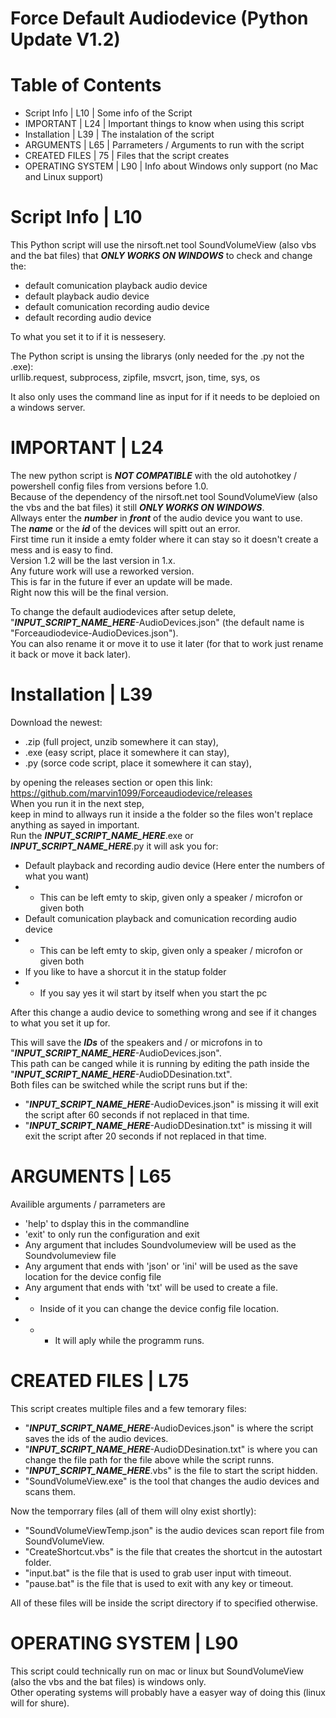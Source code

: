 # Force Default Audiodevice (Python Update V1.2) 
# Table of Contents
- Script Info | L10 | Some info of the Script
- IMPORTANT | L24 | Important things to know when using this script
- Installation | L39 | The instalation of the script
- ARGUMENTS | L65 | Parrameters / Arguments to run with the script
- CREATED FILES | 75 | Files that the script creates
- OPERATING SYSTEM | L90 | Info about Windows only support (no Mac and Linux support)

# Script Info | L10
This Python script will use the nirsoft.net tool SoundVolumeView (also vbs and the bat files) that ***ONLY WORKS ON WINDOWS*** to check and change the:
- default comunication playback audio device
- default playback audio device
- default comunication recording audio device
- default recording audio device       

To what you set it to if it is nessesery.

The Python script is unsing the librarys (only needed for the .py not the .exe):  
urllib.request, subprocess, zipfile, msvcrt, json, time, sys, os 

It also only uses the command line as input for if it needs to be deploied on a windows server.  

# IMPORTANT | L24
The new python script is ***NOT COMPATIBLE*** with the old autohotkey / powershell config files from versions before 1.0.   
Because of the dependency of the nirsoft.net tool SoundVolumeView (also the vbs and the bat files) it still ***ONLY WORKS ON WINDOWS***.     
Allways enter the ***number*** in ***front*** of the audio device you want to use.	    
The ***name*** or the ***id*** of the devices will spitt out an error.       
First time run it inside a emty folder where it can stay so it doesn't create a mess and is easy to find.  
Version 1.2 will be the last version in 1.x.   
Any future work will use a reworked version.      
This is far in the future if ever an update will be made.       
Right now this will be the final version.    

To change the default audiodevices after setup delete,	     
"***INPUT_SCRIPT_NAME_HERE***-AudioDevices.json" (the default name is "Forceaudiodevice-AudioDevices.json").	          
You can also rename it or move it to use it later (for that to work just rename it back or move it back later).	        

# Installation | L39
Download the newest:
- .zip (full project, unzib somewhere it can stay),
- .exe (easy script, place it somewhere it can stay), 
- .py (sorce code script, place it somewhere it can stay), 

by opening the releases section or open this link:     
https://github.com/marvin1099/Forceaudiodevice/releases     
When you run it in the next step,  
keep in mind to allways run it inside a the folder so the files won't replace anything as sayed in important.   
Run the ***INPUT_SCRIPT_NAME_HERE***.exe or ***INPUT_SCRIPT_NAME_HERE***.py it will ask you for:
- Default playback and recording audio device (Here enter the numbers of what you want)
- - This can be left emty to skip, given only a speaker / microfon or given both
- Default comunication playback and comunication recording audio device
- - This can be left emty to skip, given only a speaker / microfon or given both
- If you like to have a shorcut it in the statup folder 
- - If you say yes it wil start by itself when you start the pc

After this change a audio device to something wrong and see if it changes to what you set it up for.

This will save the ***IDs*** of the speakers and / or microfons in to "***INPUT_SCRIPT_NAME_HERE***-AudioDevices.json".           
This path can be canged while it is running by editing the path inside the "***INPUT_SCRIPT_NAME_HERE***-AudioDDesination.txt".         
Both files can be switched while the script runs but if the:      
- "***INPUT_SCRIPT_NAME_HERE***-AudioDevices.json" is missing it will exit the script after 60 seconds if not replaced in that time.
- "***INPUT_SCRIPT_NAME_HERE***-AudioDDesination.txt" is missing it will exit the script after 20 seconds if not replaced in that time.

# ARGUMENTS | L65
Availible arguments / parrameters are       
- 'help' to dsplay this in the commandline       
- 'exit' to only run the configuration and exit       
- Any argument that includes Soundvolumeview will be used as the Soundvolumeview file       
- Any argument that ends with 'json' or 'ini' will be used as the save location for the device config file       
- Any argument that ends with 'txt' will be used to create a file.       
- - Inside of it you can change the device config file location.       
- - - It will aply while the programm runs.
                
# CREATED FILES | L75
This script creates multiple files and a few temorary files:
- "***INPUT_SCRIPT_NAME_HERE***-AudioDevices.json" is where the script saves the ids of the audio devices.
- "***INPUT_SCRIPT_NAME_HERE***-AudioDDesination.txt" is where you can change the file path for the file above while the script runns.
- "***INPUT_SCRIPT_NAME_HERE***.vbs" is the file to start the script hidden.
- "SoundVolumeView.exe" is the tool that changes the audio devices and scans them.

Now the temporrary files (all of them will olny exist shortly):
- "SoundVolumeViewTemp.json" is the audio devices scan report file from SoundVolumeView.
- "CreateShortcut.vbs" is the file that creates the shortcut in the autostart folder.
- "input.bat" is the file that is used to grab user input with timeout.
- "pause.bat" is the file that is used to exit with any key or timeout.

All of these files will be inside the script directory if to specified otherwise.

# OPERATING SYSTEM | L90
This script could technically run on mac or linux but SoundVolumeView (also the vbs and the bat files) is windows only.       
Other operating systems will probably have a easyer way of doing this (linux will for shure).
